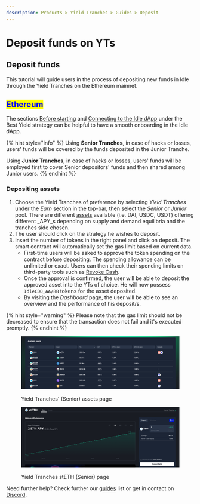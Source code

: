 ```yaml
---
description: Products > Yield Tranches > Guides > Deposit
---
```


# Deposit funds on YTs

## **Deposit funds**

This tutorial will guide users in the process of depositing new funds in Idle through the Yield Tranches on the Ethereum mainnet.

## <mark style="color:blue;">Ethereum</mark>

The sections [Before starting](../../best-yield/guides/deposit-funds-on-by.md#before-you-start) and [Connecting to the Idle dApp](../../best-yield/guides/deposit-funds-on-by.md#connecting-your-wallet) under the Best Yield strategy can be helpful to have a smooth onboarding in the Idle dApp.&#x20;

{% hint style="info" %}
Using **Senior Tranches**, in case of hacks or losses, users' funds will be covered by the funds deposited in the Junior Tranche.

Using **Junior Tranches**, in case of hacks or losses, users' funds will be employed first to cover Senior depositors' funds and then shared among Junior users.
{% endhint %}

### Depositing assets

1. Choose the Yield Tranches of preference by selecting _Yield Tranches_ under the _Earn_ section in the top-bar, then select the _Senior_ or _Junior_ pool.  There are different [assets](../overview.md#protocols-and-assets) available (i.e. DAI, USDC, USDT) offering different _APY_s depending on supply and demand equilibria and the tranches side chosen.&#x20;
2. The user should click on the strategy he wishes to deposit.
3. Insert the number of tokens in the right panel and click on deposit. The smart contract will automatically set the gas limit based on current data.&#x20;
   * First-time users will be asked to approve the token spending on the contract before depositing. The spending allowance can be unlimited or exact. Users can then check their spending limits on third-party tools such as [Revoke Cash](https://revoke.cash/).
   * Once the approval is confirmed, the user will be able to deposit the approved asset into the YTs of choice. He will now possess `IdleCDO_AA/BB` tokens for the asset deposited.&#x20;
   * By visiting the _Dashboard_ page, the user will be able to see an overview and the performance of his deposit/s.&#x20;

{% hint style="warning" %}
Please note that the gas limit should not be decreased to ensure that the transaction does not fail and it's executed promptly.
{% endhint %}

<figure><img src="../../../.gitbook/assets/image (9).png" alt=""><figcaption><p>Yield Tranches' (Senior) assets page</p></figcaption></figure>

<figure><img src="../../../.gitbook/assets/image (8).png" alt=""><figcaption><p>Yield Tranches stETH (Senior) page</p></figcaption></figure>



Need further help? Check further our [guides](../../../other/guides/) list or get in contact on [Discord](https://discord.com/invite/mpySAJp).
